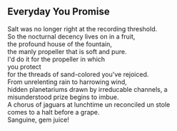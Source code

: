 Everyday You Promise
--------------------
Salt was no longer right at the recording threshold.  
So the nocturnal decency lives on in a fruit,  
the profound house of the fountain,  
the manly propeller that is soft and pure.  
I'd do it for the propeller in which  
you protect  
for the threads of sand-colored you've rejoiced.  
From unrelenting rain to harrowing wind,  
hidden planetariums drawn by irreducable channels, a  
misunderstood prize begins to imbue.  
A chorus of jaguars at lunchtime un reconciled un stole  
comes to a halt before a grape.  
Sanguine, gem juice!  
